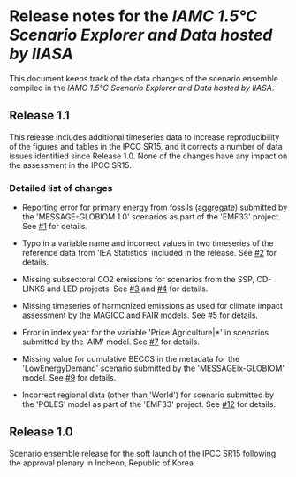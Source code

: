 # Release notes for the *IAMC 1.5°C Scenario Explorer and Data hosted by IIASA*

This document keeps track of the data changes of the scenario ensemble
compiled in the *IAMC 1.5°C Scenario Explorer and Data hosted by IIASA*.


## Release 1.1

This release includes additional timeseries data to increase reproducibility
of the figures and tables in the IPCC SR15, and it corrects a number of
data issues identified since Release 1.0. None of the changes have
any impact on the assessment in the IPCC SR15.

### Detailed list of changes

 - Reporting error for primary energy from fossils (aggregate) submitted by
   the 'MESSAGE-GLOBIOM 1.0' scenarios as part of the 'EMF33' project.
   See [#1](https://github.com/iiasa/ipcc_sr15_scenario_analysis/issues/1)
   for details.

 - Typo in a variable name and incorrect values in two timeseries of 
   the reference data from 'IEA Statistics' included in the release.
   See [#2](https://github.com/iiasa/ipcc_sr15_scenario_analysis/issues/2)
   for details.

 - Missing subsectoral CO2 emissions for scenarios from the SSP, CD-LINKS
   and LED projects.
   See [#3](https://github.com/iiasa/ipcc_sr15_scenario_analysis/issues/3)
   and [#4](https://github.com/iiasa/ipcc_sr15_scenario_analysis/issues/4)
   for details.

 - Missing timeseries of harmonized emissions as used for climate impact
   assessment by the MAGICC and FAIR models.
   See [#5](https://github.com/iiasa/ipcc_sr15_scenario_analysis/issues/5)
   for details.

 - Error in index year for the variable 'Price|Agriculture|*' in scenarios
   submitted by the 'AIM' model.
   See [#7](https://github.com/iiasa/ipcc_sr15_scenario_analysis/issues/7)
   for details.

 - Missing value for cumulative BECCS in the metadata for
   the 'LowEnergyDemand' scenario submitted by the 'MESSAGEix-GLOBIOM' model.
   See [#9](https://github.com/iiasa/ipcc_sr15_scenario_analysis/issues/9)
   for details.

 - Incorrect regional data (other than 'World') for scenario submitted
   by the 'POLES' model as part of the 'EMF33' project.
   See [#12](https://github.com/iiasa/ipcc_sr15_scenario_analysis/issues/12)
   for details.


## Release 1.0

Scenario ensemble release for the soft launch of the IPCC SR15
following the approval plenary in Incheon, Republic of Korea.
